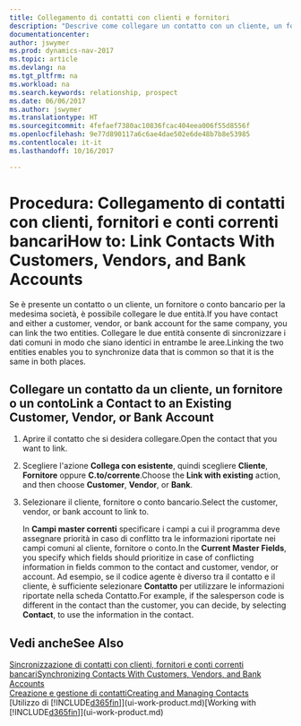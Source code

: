 ```yaml
---
title: Collegamento di contatti con clienti e fornitori
description: "Descrive come collegare un contatto con un cliente, un fornitore o un conto corrente bancario dalla medesima società, per poter sincronizzare i dati comuni."
documentationcenter: 
author: jswymer
ms.prod: dynamics-nav-2017
ms.topic: article
ms.devlang: na
ms.tgt_pltfrm: na
ms.workload: na
ms.search.keywords: relationship, prospect
ms.date: 06/06/2017
ms.author: jswymer
ms.translationtype: HT
ms.sourcegitcommit: 4fefaef7380ac10836fcac404eea006f55d8556f
ms.openlocfilehash: 9e77d890117a6c6ae4dae502e6de48b7b8e53985
ms.contentlocale: it-it
ms.lasthandoff: 10/16/2017

---
```

# <a name="how-to-link-contacts-with-customers-vendors-and-bank-accounts"></a><span data-ttu-id="66ec2-103">Procedura: Collegamento di contatti con clienti, fornitori e conti correnti bancari</span><span class="sxs-lookup"><span data-stu-id="66ec2-103">How to: Link Contacts With Customers, Vendors, and Bank Accounts</span></span>
<span data-ttu-id="66ec2-104">Se è presente un contatto o un cliente, un fornitore o conto bancario per la medesima società, è possibile collegare le due entità.</span><span class="sxs-lookup"><span data-stu-id="66ec2-104">If you have contact and either a customer, vendor, or bank account for the same company, you can link the two entities.</span></span> <span data-ttu-id="66ec2-105">Collegare le due entità consente di sincronizzare i dati comuni in modo che siano identici in entrambe le aree.</span><span class="sxs-lookup"><span data-stu-id="66ec2-105">Linking the two entities enables you to synchronize data that is common so that it is the same in both places.</span></span>

## <a name="link-a-contact-to-an-existing-customer-vendor-or-bank-account"></a><span data-ttu-id="66ec2-106">Collegare un contatto da un cliente, un fornitore o un conto</span><span class="sxs-lookup"><span data-stu-id="66ec2-106">Link a Contact to an Existing Customer, Vendor, or Bank Account</span></span>
1. <span data-ttu-id="66ec2-107">Aprire il contatto che si desidera collegare.</span><span class="sxs-lookup"><span data-stu-id="66ec2-107">Open the contact that you want to link.</span></span>
2. <span data-ttu-id="66ec2-108">Scegliere l'azione **Collega con esistente**, quindi scegliere **Cliente**, **Fornitore** oppure **C.to/corrente**.</span><span class="sxs-lookup"><span data-stu-id="66ec2-108">Choose the **Link with existing** action, and then choose **Customer**, **Vendor**, or **Bank**.</span></span>
3. <span data-ttu-id="66ec2-109">Selezionare il cliente, fornitore o conto bancario.</span><span class="sxs-lookup"><span data-stu-id="66ec2-109">Select the customer, vendor, or bank account to link to.</span></span>

   <span data-ttu-id="66ec2-110">In **Campi master correnti** specificare i campi a cui il programma deve assegnare priorità in caso di conflitto tra le informazioni riportate nei campi comuni al cliente, fornitore o conto.</span><span class="sxs-lookup"><span data-stu-id="66ec2-110">In the **Current Master Fields**, you specify which fields should prioritize in case of conflicting information in fields common to the contact and customer, vendor, or account.</span></span> <span data-ttu-id="66ec2-111">Ad esempio, se il codice agente è diverso tra il contatto e il cliente, è sufficiente selezionare **Contatto** per utilizzare le informazioni riportate nella scheda Contatto.</span><span class="sxs-lookup"><span data-stu-id="66ec2-111">For example, if the salesperson code is different in the contact than the customer, you can decide, by selecting **Contact**, to use the information in the contact.</span></span>

## <a name="see-also"></a><span data-ttu-id="66ec2-112">Vedi anche</span><span class="sxs-lookup"><span data-stu-id="66ec2-112">See Also</span></span>
[<span data-ttu-id="66ec2-113">Sincronizzazione di contatti con clienti, fornitori e conti correnti bancari</span><span class="sxs-lookup"><span data-stu-id="66ec2-113">Synchronizing Contacts With Customers, Vendors, and Bank Accounts</span></span>](marketing-synchronize-contacts-customers-vendors-bank-accounts.md)  
[<span data-ttu-id="66ec2-114">Creazione e gestione di contatti</span><span class="sxs-lookup"><span data-stu-id="66ec2-114">Creating and Managing Contacts</span></span>](marketing-contacts.md)  
<span data-ttu-id="66ec2-115">[Utilizzo di [!INCLUDE[d365fin](includes/d365fin_md.md)]](ui-work-product.md)</span><span class="sxs-lookup"><span data-stu-id="66ec2-115">[Working with [!INCLUDE[d365fin](includes/d365fin_md.md)]](ui-work-product.md)</span></span>  

